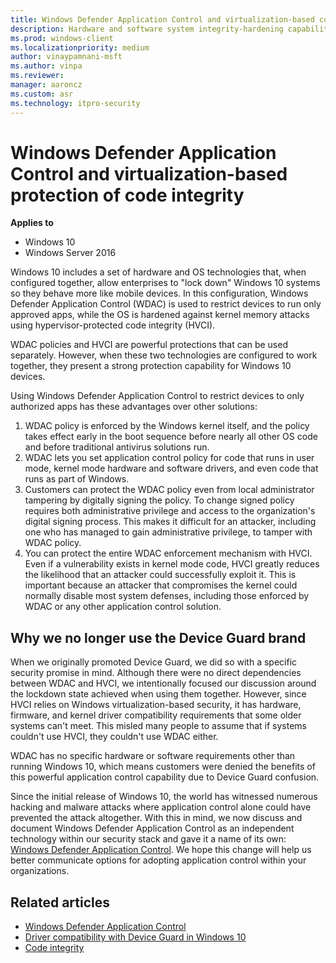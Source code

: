 ```yaml
---
title: Windows Defender Application Control and virtualization-based code integrity
description: Hardware and software system integrity-hardening capabilities that can be deployed separately or in combination with Windows Defender Application Control (WDAC).
ms.prod: windows-client
ms.localizationpriority: medium
author: vinaypamnani-msft
ms.author: vinpa
ms.reviewer: 
manager: aaroncz
ms.custom: asr
ms.technology: itpro-security
---
```


# Windows Defender Application Control and virtualization-based protection of code integrity

**Applies to**

- Windows 10
- Windows Server 2016

Windows 10 includes a set of hardware and OS technologies that, when configured together, allow enterprises to "lock down" Windows 10 systems so they behave more like mobile devices. In this configuration, Windows Defender Application Control (WDAC) is used to restrict devices to run only approved apps, while the OS is hardened against kernel memory attacks using hypervisor-protected code integrity (HVCI).

WDAC policies and HVCI are powerful protections that can be used separately. However, when these two technologies are configured to work together, they present a strong protection capability for Windows 10 devices.  

Using Windows Defender Application Control to restrict devices to only authorized apps has these advantages over other solutions:

1. WDAC policy is enforced by the Windows kernel itself, and the policy takes effect early in the boot sequence before nearly all other OS code and before traditional antivirus solutions run.
2. WDAC lets you set application control policy for code that runs in user mode, kernel mode hardware and software drivers, and even code that runs as part of Windows.
3. Customers can protect the WDAC policy even from local administrator tampering by digitally signing the policy. To change signed policy requires both administrative privilege and access to the organization's digital signing process. This makes it difficult for an attacker, including one who has managed to gain administrative privilege, to tamper with WDAC policy.
4. You can protect the entire WDAC enforcement mechanism with HVCI. Even if a vulnerability exists in kernel mode code, HVCI greatly reduces the likelihood that an attacker could successfully exploit it. This is important because an attacker that compromises the kernel could normally disable most system defenses, including those enforced by WDAC or any other application control solution.

## Why we no longer use the Device Guard brand

When we originally promoted Device Guard, we did so with a specific security promise in mind. Although there were no direct dependencies between WDAC and HVCI, we intentionally focused our discussion around the lockdown state achieved when using them together. However, since HVCI relies on Windows virtualization-based security, it has hardware, firmware, and kernel driver compatibility requirements that some older systems can't meet. This misled many people to assume that if systems couldn't use HVCI, they couldn't use WDAC either.

WDAC has no specific hardware or software requirements other than running Windows 10, which means customers were denied the benefits of this powerful application control capability due to Device Guard confusion.

Since the initial release of Windows 10, the world has witnessed numerous hacking and malware attacks where application control alone could have prevented the attack altogether. With this in mind, we now discuss and document Windows Defender Application Control as an independent technology within our security stack and gave it a name of its own: [Windows Defender Application Control](../windows-defender-application-control/windows-defender-application-control.md).
We hope this change will help us better communicate options for adopting application control within your organizations.

## Related articles

- [Windows Defender Application Control](../windows-defender-application-control/windows-defender-application-control.md)
- [Driver compatibility with Device Guard in Windows 10](https://techcommunity.microsoft.com/t5/windows-hardware-certification/driver-compatibility-with-device-guard-in-windows-10/ba-p/364865)
- [Code integrity](/previous-versions/windows/it-pro/windows-server-2008-R2-and-2008/dd348642(v=ws.10))

